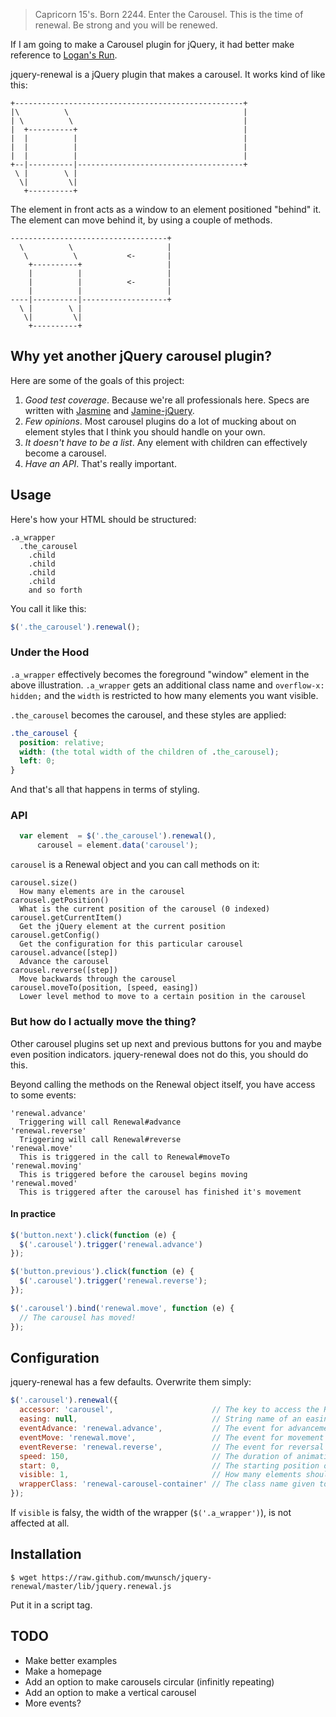 > Capricorn 15's. Born 2244. Enter the Carousel. This is the time of renewal. Be strong and you will be renewed. 

If I am going to make a Carousel plugin for jQuery, it had better make reference to [Logan's Run](http://en.wikipedia.org/wiki/Logan%27s_Run_%28film%29).

jquery-renewal is a jQuery plugin that makes a carousel. It works kind of like this:


    +---------------------------------------------------+
    |\          \                                       |
    | \          \                                      |
    |  +----------+                                     |
    |  |          |                                     |
    |  |          |                                     |
    |  |          |                                     |
    +--|----------|-------------------------------------+
     \ |        \ | 
      \|         \| 
       +----------+

The element in front acts as a window to an element positioned "behind" it. The element can move behind it, by using a couple of methods.

    -----------------------------------+
      \          \                     |
       \          \           <-       |
        +----------+                   |
        |          |                   |
        |          |          <-       |
        |          |                   |
    ----|----------|-------------------+
      \ |        \ | 
       \|         \| 
        +----------+

## Why yet another jQuery carousel plugin?

Here are some of the goals of this project:

1. _Good test coverage_. Because we're all professionals here. Specs are written with [Jasmine](http://pivotal.github.com/jasmine/) and [Jamine-jQuery](https://github.com/velesin/jasmine-jquery).
2. _Few opinions_. Most carousel plugins do a lot of mucking about on element styles that I think you should handle on your own.
3. _It doesn't have to be a list_. Any element with children can effectively become a carousel.
4. _Have an API_. That's really important.

## Usage

Here's how your HTML should be structured:

    .a_wrapper
      .the_carousel
        .child
        .child
        .child
        .child
        and so forth

You call it like this:

```javascript
$('.the_carousel').renewal();
```

### Under the Hood

`.a_wrapper` effectively becomes the foreground "window" element in the above illustration. `.a_wrapper` gets an additional class name and `overflow-x: hidden;` and the `width` is restricted to how many elements you want visible.

`.the_carousel` becomes the carousel, and these styles are applied:

```css
.the_carousel {
  position: relative;
  width: (the total width of the children of .the_carousel);
  left: 0;
}
```

And that's all that happens in terms of styling.

### API

```javascript
  var element  = $('.the_carousel').renewal(),
      carousel = element.data('carousel');
```

`carousel` is a Renewal object and you can call methods on it:

    carousel.size()
      How many elements are in the carousel
    carousel.getPosition()
      What is the current position of the carousel (0 indexed)
    carousel.getCurrentItem()
      Get the jQuery element at the current position
    carousel.getConfig()
      Get the configuration for this particular carousel
    carousel.advance([step])
      Advance the carousel
    carousel.reverse([step])
      Move backwards through the carousel
    carousel.moveTo(position, [speed, easing])
      Lower level method to move to a certain position in the carousel

### But how do I actually move the thing?

Other carousel plugins set up next and previous buttons for you and maybe even position indicators. jquery-renewal does not do this, you should do this.

Beyond calling the methods on the Renewal object itself, you have access to some events:

    'renewal.advance'
      Triggering will call Renewal#advance
    'renewal.reverse'
      Triggering will call Renewal#reverse
    'renewal.move'
      This is triggered in the call to Renewal#moveTo
    'renewal.moving'
      This is triggered before the carousel begins moving
    'renewal.moved'
      This is triggered after the carousel has finished it's movement

#### In practice

```javascript
$('button.next').click(function (e) {
  $('.carousel').trigger('renewal.advance')
});

$('button.previous').click(function (e) {
  $('.carousel').trigger('renewal.reverse');
});

$('.carousel').bind('renewal.move', function (e) {
  // The carousel has moved!
});
```

## Configuration

jquery-renewal has a few defaults. Overwrite them simply:

```javascript
$('.carousel').renewal({
  accessor: 'carousel',                      // The key to access the Renewal object on the element
  easing: null,                              // String name of an easing function
  eventAdvance: 'renewal.advance',           // The event for advancement
  eventMove: 'renewal.move',                 // The event for movement
  eventReverse: 'renewal.reverse',           // The event for reversal
  speed: 150,                                // The duration of animation
  start: 0,                                  // The starting position of the carousel
  visible: 1,                                // How many elements should be visible at one time
  wrapperClass: 'renewal-carousel-container' // The class name given to the wrapper
});
```

If `visible` is falsy, the width of the wrapper (`$('.a_wrapper')`), is not affected at all.

## Installation

```
$ wget https://raw.github.com/mwunsch/jquery-renewal/master/lib/jquery.renewal.js
```
Put it in a script tag.

## TODO

* Make better examples
* Make a homepage
* Add an option to make carousels circular (infinitly repeating)
* Add an option to make a vertical carousel
* More events?

